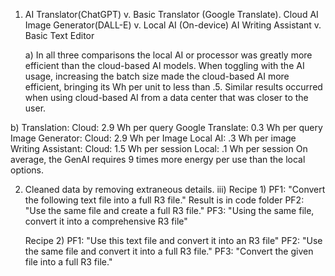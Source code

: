 1. AI Translator(ChatGPT) v. Basic Translator (Google Translate).
   Cloud AI Image Generator(DALL-E) v. Local AI (On-device)
   AI Writing Assistant v. Basic Text Editor
   
   a) In all three comparisons the local AI or processor was greatly more efficient than the cloud-based AI models. When toggling with the AI usage, increasing the batch size made the cloud-based AI more efficient, bringing its Wh per unit to less than .5. Similar results occurred when using cloud-based AI from a data center that was closer to the user.
   
  b) Translation: Cloud: 2.9 Wh per query
                  Google Translate: 0.3 Wh per query
      Image Generator: Cloud: 2.9 Wh per Image
                        Local AI: .3 Wh per image
      Writing Assistant: Cloud: 1.5 Wh per session
                          Local: .1 Wh per session
      On average, the GenAI requires 9 times more energy per use than the local options.


   
2. Cleaned data by removing extraneous details.
iii) Recipe 1)
     PF1: "Convert the following text file into a full R3 file." Result is in code folder
     PF2: "Use the same file and create a full R3 file." 
     PF3: "Using the same file, convert it into a comprehensive R3 file"

     Recipe 2)
     PF1: "Use this text file and convert it into an R3 file"
     PF2: "Use the same file and convert it into a full R3 file."
     PF3: "Convert the given file into a full R3 file."


                
   
   
